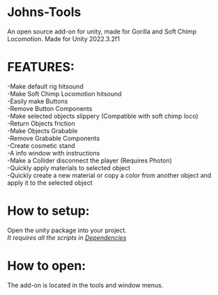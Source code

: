 # Johns-Tools
An open source add-on for unity, made for Gorilla and Soft Chimp Locomotion. Made for Unity 2022.3.2f1

# FEATURES:
-Make default rig hitsound <br/>
-Make Soft Chimp Locomotion hitsound <br/>
-Easily make Buttons <br/>
-Remove Button Components <br/>
-Make selected objects slippery (Compatible with soft chimp loco) <br/>
-Return Objects friction <br/>
-Make Objects Grabable <br/>
-Remove Grabable Components <br/>
-Create cosmetic stand <br/>
-A info window with instructions <br/>
-Make a Collider disconnect the player (Requires Photon) <br/>
-Quickly apply materials to selected object <br/>
-Quickly create a new material or copy a color from another object and apply it to the selected object <br/>

# How to setup:
Open the unity package into your project. <br/>
*It requires all the scripts in [Dependencies](https://github.com/PineappleJohn/JohnsToolsDependencies)*
# How to open:
The add-on is located in the tools and window menus.
